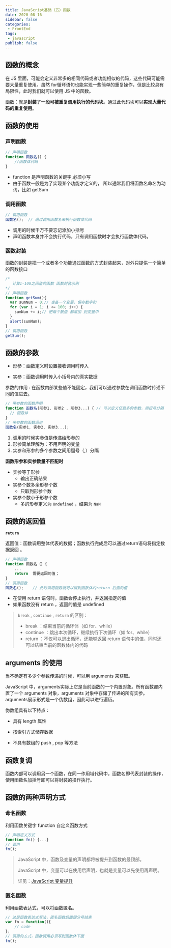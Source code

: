 ```yaml
---
title: JavaScript基础（五）函数
date: 2020-08-16
sidebar: false
categories:
 - FrontEnd
tags:
 - javascript
publish: false
---
```




## 函数的概念

在 JS 里面，可能会定义非常多的相同代码或者功能相似的代码，这些代码可能需要大量重复使用。虽然 for循环语句也能实现一些简单的重复操作，但是比较具有局限性，此时我们就可以使用 JS 中的函数。

函数：就是**封装了一段可被重复调用执行的代码块**。通过此代码块可以**实现大量代码的重复使用**。  



## 函数的使用

### 声明函数

```js
// 声明函数
function 函数名() {
    //函数体代码
}
```

- function 是声明函数的关键字,必须小写
- 由于函数一般是为了实现某个功能才定义的， 所以通常我们将函数名命名为动词，比如 getSum



### 调用函数

```js
// 调用函数
函数名();  // 通过调用函数名来执行函数体代码
```

- 调用的时候千万不要忘记添加小括号
- 声明函数本身并不会执行代码，只有调用函数时才会执行函数体代码。



### 函数封装

函数的封装是把一个或者多个功能通过函数的方式封装起来，对外只提供一个简单的函数接口

```js
/* 
   计算1-100之间值的函数 函数封装示例
*/
// 声明函数
function getSum(){
  var sumNum = 0;// 准备一个变量，保存数字和
  for (var i = 1; i <= 100; i++) {
    sumNum += i;// 把每个数值 都累加 到变量中
  }
  alert(sumNum);
}
// 调用函数
getSum();
```



## 函数的参数

- 形参：函数定义时设置接收调用时传入

- 实参：函数调用时传入小括号内的真实数据

参数的作用 : 在函数内部某些值不能固定，我们可以通过参数在调用函数时传递不同的值进去。

```js
// 带参数的函数声明
function 函数名(形参1, 形参2 , 形参3...) { // 可以定义任意多的参数，用逗号分隔
  // 函数体
}
// 带参数的函数调用
函数名(实参1, 实参2, 实参3...); 
```

1. 调用的时候实参值是传递给形参的
2. 形参简单理解为：不用声明的变量
3. 实参和形参的多个参数之间用逗号（,）分隔



**函数形参和实参数量不匹配时**

- 实参等于形参
  - 输出正确结果
- 实参个数多余形参个数
  - 只取到形参个数
- 实参个数小于形参个数
  - 多的形参定义为 `Undefined` ，结果为 `NaN` 





## 函数的返回值

**`return`**

返回值：函数调用整体代表的数据；函数执行完成后可以通过return语句将指定数据返回 。

```js
// 声明函数
function 函数名（）{
    ...
    return  需要返回的值；
}
// 调用函数
函数名();    // 此时调用函数就可以得到函数体内return 后面的值
```

-  在使用 return 语句时，函数会停止执行，并返回指定的值
-  如果函数没有 return ，返回的值是 undefined



> `break` , `continue` , `return` 的区别：
>
> - break ：结束当前的循环体（如 for、while）
> - continue ：跳出本次循环，继续执行下次循环（如 for、while）
> - return ：不仅可以退出循环，还能够返回 return 语句中的值，同时还可以结束当前的函数体内的代码





## arguments 的使用

当不确定有多少个参数传递的时候，可以用 arguments 来获取。

JavaScript 中，arguments实际上它是当前函数的一个内置对象。所有函数都内置了一个 arguments 对象，arguments 对象中存储了传递的所有实参。arguments展示形式是一个伪数组，因此可以进行遍历。

伪数组具有以下特点：

- 具有 length 属性

- 按索引方式储存数据

- 不具有数组的 push , pop 等方法





## 函数复调

函数内部可以调用另一个函数，在同一作用域代码中，函数名即代表封装的操作，使用函数名加括号即可以将封装的操作执行。



## 函数的两种声明方式

### 命名函数

利用函数关键字 function 自定义函数方式

```js
// 声明定义方式
function fn() {...}
// 调用  
fn();  
```

> JavaScript 中，函数及变量的声明都将被提升到函数的最顶部。
>
> JavaScript 中，变量可以在使用后声明，也就是变量可以先使用再声明。
>
> 详见：[JavaScript 变量提升](https://www.runoob.com/js/js-hoisting.html) 



### 匿名函数

利用函数表达式，可以将函数匿名。

```js
// 这是函数表达式写法，匿名函数后面跟分号结束
var fn = function(){
    // code
};
// 调用的方式，函数调用必须写到函数体下面
fn();
```





